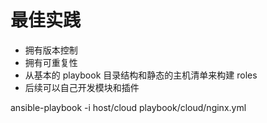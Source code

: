 # 最佳实践

- 拥有版本控制
- 拥有可重复性
- 从基本的 playbook 目录结构和静态的主机清单来构建 roles
- 后续可以自己开发模块和插件

ansible-playbook -i host/cloud playbook/cloud/nginx.yml 